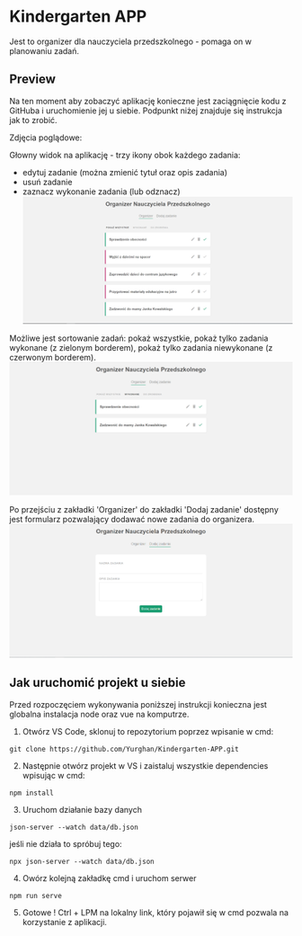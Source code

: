 # Kindergarten APP
Jest to organizer dla nauczyciela przedszkolnego - pomaga on w planowaniu zadań.

## Preview
Na ten moment aby zobaczyć aplikację konieczne jest zaciągnięcie kodu z GitHuba i uruchomienie jej u siebie.
Podpunkt niżej znajduje się instrukcja jak to zrobić.

Zdjęcia poglądowe:

Głowny widok na aplikację - trzy ikony obok każdego zadania:
- edytuj zadanie (można zmienić tytuł oraz opis zadania)
- usuń zadanie
- zaznacz wykonanie zadania (lub odznacz)
![](extraImages/1.png)

Możliwe jest sortowanie zadań: pokaż wszystkie, pokaż tylko zadania wykonane (z zielonym borderem), pokaż tylko zadania niewykonane (z czerwonym borderem).
![](extraImages/2.png)

Po przejściu z zakładki 'Organizer' do zakładki 'Dodaj zadanie' dostępny jest formularz pozwalający dodawać nowe zadania do organizera.
![](extraImages/3.png)



## Jak uruchomić projekt u siebie

Przed rozpoczęciem wykonywania poniższej instrukcji konieczna jest globalna instalacja node oraz vue na komputrze.

1. Otwórz VS Code, sklonuj to repozytorium poprzez wpisanie w cmd:
```
git clone https://github.com/Yurghan/Kindergarten-APP.git
```

2. Następnie otwórz projekt w VS i zaistaluj wszystkie dependencies wpisując w cmd: 
```
npm install
```

3. Uruchom działanie bazy danych
```
json-server --watch data/db.json
```
jeśli nie działa to spróbuj tego:
```
npx json-server --watch data/db.json
```

4. Owórz kolejną zakładkę cmd i uruchom serwer 
```
npm run serve
```

5. Gotowe !
Ctrl + LPM na lokalny link, który pojawił się w cmd pozwala na korzystanie z aplikacji.
